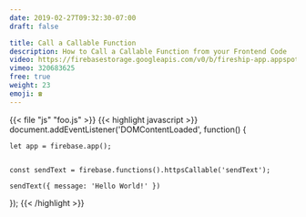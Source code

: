 ```yaml
---
date: 2019-02-27T09:32:30-07:00
draft: false

title: Call a Callable Function
description: How to Call a Callable Function from your Frontend Code
video: https://firebasestorage.googleapis.com/v0/b/fireship-app.appspot.com/o/courses%2Fcloud-functions-master-course%2F6-callit.mp4?alt=media&token=46aa1e58-1792-459f-afba-f4fd5abe94f7
vimeo: 320683625
free: true
weight: 23
emoji: ☎️
---
```


{{< file "js" "foo.js" >}}
{{< highlight javascript >}}
document.addEventListener('DOMContentLoaded', function() {

    let app = firebase.app();


    const sendText = firebase.functions().httpsCallable('sendText');

    sendText({ message: 'Hello World!' })
});
{{< /highlight >}}